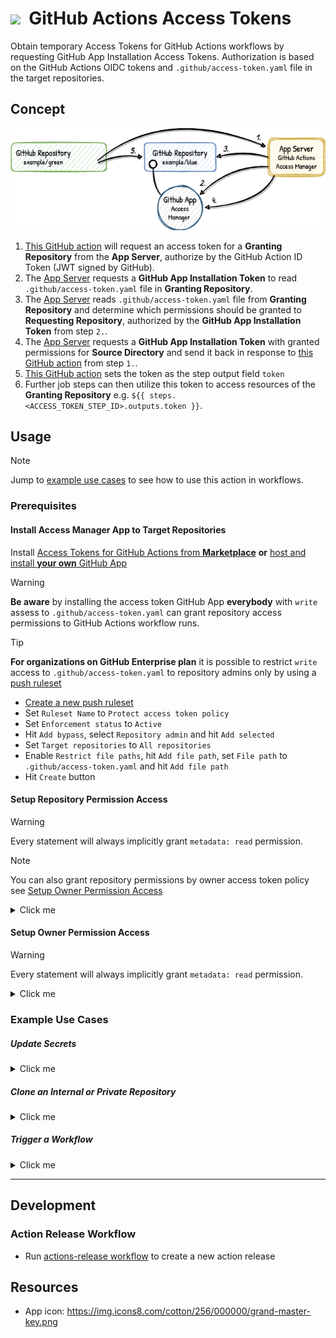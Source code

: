 # ![](https://img.icons8.com/cotton/64/000000/grand-master-key.png)&nbsp; GitHub Actions Access Tokens

Obtain temporary Access Tokens for GitHub Actions workflows by requesting GitHub App Installation Access Tokens.
Authorization is based on the GitHub Actions OIDC tokens and `.github/access-token.yaml` file in the target repositories.

## Concept
<p>
  <picture>
    <source media="(prefers-color-scheme: dark)"
      srcset="/action/docs/workflow_dark.png">
    <img alt="" src="/action/docs/workflow.png">
  </picture>
</p>

1. [This GitHub action](https://github.com/marketplace/actions/access-tokens-for-github-actions) will request an access token for a **Granting Repository** from the **App Server**, authorize by the GitHub Action ID Token (JWT signed by GitHub).
2. The [App Server](/server/README.md) requests a **GitHub App Installation Token** to read `.github/access-token.yaml` file in **Granting Repository**.
3. The [App Server](/server/README.md) reads `.github/access-token.yaml` file from **Granting Repository** and determine which permissions should be granted to **Requesting Repository**, authorized by the **GitHub App Installation Token** from step `2.`.
4. The [App Server](/server/README.md) requests a **GitHub App Installation Token** with granted permissions for **Source Directory** and send it back in response to [this GitHub action](https://github.com/marketplace/actions/access-manager-for-github-actions) from step `1.`.
5. [This GitHub action](https://github.com/marketplace/actions/access-tokens-for-github-actions) sets the token as the step output field `token`
6. Further job steps can then utilize this token to access resources of the **Granting Repository** e.g. `${{ steps.<ACCESS_TOKEN_STEP_ID>.outputs.token }}`.

## Usage
> [!Note]
> Jump to [example use cases](#example-use-cases) to see how to use this action in workflows.

### Prerequisites

#### Install Access Manager App to Target Repositories

Install [Access Tokens for GitHub Actions from **Marketplace**](https://github.com/marketplace/access-manager-for-github-actions)
 **or** [host and install **your own** GitHub App](../server/README.md)

> [!WARNING]
> **Be aware** by installing the access token GitHub App **everybody** with `write` assess to `.github/access-token.yaml` can grant repository access permissions to GitHub Actions workflow runs.

> [!TIP]
> **For organizations on GitHub Enterprise plan** it is possible to restrict `write` access to `.github/access-token.yaml` to repository admins only by using a [push ruleset](https://docs.github.com/en/repositories/configuring-branches-and-merges-in-your-repository/managing-rulesets/about-rulesets#push-rulesets)
> - [Create a new push ruleset](https://github.com/organizations/YOUR-ORGANIZATION/settings/rules/new?target=push)
> - Set `Ruleset Name` to `Protect access token policy`
> - Set `Enforcement status` to `Active`
> - Hit `Add bypass`, select `Repository admin` and hit `Add selected`
> - Set `Target repositories` to `All repositories`
> - Enable `Restrict file paths`, hit `Add file path`, set `File path` to `.github/access-token.yaml` and hit `Add file path`
> - Hit `Create` button


#### Setup Repository Permission Access
> [!WARNING]
> Every statement will always implicitly grant `metadata: read` permission.

> [!Note]
> You can also grant repository permissions by owner access token policy see [Setup Owner Permission Access](#setup-owner-permission-access)

<details><summary>Click me</summary>

To grant repository permission create an `access-token.yaml` file within the `.github` directory of the target repository.

##### Repository Access Policy Example

```yaml
origin: sandbox_owner/sandbox # needs to equals to the repository name the policy file belongs to
statements:
  - subjects:
      # --- This repository subject examples ---
      - ref:refs/heads/main # grant access to jobs running on the main branch
      # - ref:refs/tags/v* # grant access jobs running on any tag starting with a v
      # - ref:refs/* # grant access to jobs running on any branches and tags
      # - environment:production # grant access to jobs using production environment
      # - workflow_ref:/.github/workflows/build.yml@refs/heads/main # grant access to jobs of a specific workflow file
      
      # --- Remote repository subject examples ---
      # - repo:remote_owner/sandbox:ref:refs/heads/main grant access to jobs running on the main branch
      # - repo:remote_owner/sandbox:ref:refs/* # grant access to jobs running on any branches and tags
      # - repo:remote_owner/sandbox:environment:production # grant access to jobs using production environment
      # - repo:remote_owner/sandbox:workflow_ref:/.github/workflows/build.yml@refs/heads/main # grant access to a remote job, if it uses a reusable workflow from this repository
    permissions: # https://docs.github.com/en/rest/authentication/permissions-required-for-github-apps
        contents: read
        # --- Repository permissions ---
        # actions: read | write
        # actions_variables: read | write
        # checks: read | write
        # codespaces: read | write
        # codespaces_lifecycle_admin: read | write
        # codespaces_metadata: read | write
        # codespaces_secrets: read | write
        # contents: read | write
        # dependabot_secrets: read | write
        # deployments: read | write
        # discussions: read | write
        # environments: read | write
        # issues: read | write
        # merge_queues: read | write
        # metadata: read | write
        # packages: read | write
        # pull_requests: read | write
        # repository_advisories: read | write
        # repository_hooks: read | write
        # repository_projects: read | write | admin
        # secret_scanning_alerts: read | write
        # secrets: read | write
        # security_events: read | write
        # statuses: read | write
        # team_discussions: read | write
        # vulnerability_alerts: read | write
        # workflows: read | write
        # pages: read | write
```

</details>

#### Setup Owner Permission Access
> [!WARNING]
> Every statement will always implicitly grant `metadata: read` permission.

<details><summary>Click me</summary>

To grant owner specific or owner wide permission create a `OWNER/.github-access-token` repository and create an `access-token.yaml` file within.
`statements` are alike to the repository access policy file, but you can grant any permission including organization permissions and/or user permissions

##### Owner Access Policy Example

```yaml
origin: OWNER/.github-access-token # needs to equals to the repository name the policy file belongs to
statements:
  - subjects:
      # --- This repository subject examples ---
      - ref:refs/heads/main # grant access to jobs running on the main branch
      # - ref:refs/tags/v* # grant access jobs running on any tag starting with a v
      # - ref:refs/* # grant access to jobs running on any branches and tags
      # - environment:production # grant access to jobs using production environment
      # - workflow_ref:/.github/workflows/build.yml@refs/heads/main # grant access to jobs of a specific workflow file
      
      # --- Remote repository subject examples ---
      # - repo:remote_owner/sandbox:ref:refs/heads/main grant access to jobs running on the main branch
      # - repo:remote_owner/sandbox:ref:refs/* # grant access to jobs running on any branches and tags
      # - repo:remote_owner/sandbox:environment:production # grant access to jobs using production environment
      # - repo:remote_owner/sandbox:workflow_ref:/.github/workflows/build.yml@refs/heads/main # grant access to a remote job, if it uses a reusable workflow from this repository
    permissions: # https://docs.github.com/en/rest/authentication/permissions-required-for-github-apps
        members: read
        # --- Organization permissions ---
        # members: read | write
        # organization_actions_variables: read | write
        # organization_administration: read | write
        # organization_announcement_banners: read | write
        # organization_codespaces: read | write
        # organization_codespaces_secrets: read | write
        # organization_codespaces_settings: read | write
        # organization_copilot_seat_management: read | write
        # organization_custom_org_roles: read | write
        # organization_custom_properties: read | write | admin
        # organization_custom_roles: read | write
        # organization_dependabot_secrets: read | write
        # organization_events: read 
        # organization_hooks: read | write
        # organization_personal_access_token_requests: read | write
        # organization_personal_access_tokens: read | write
        # organization_plan: read
        # organization_projects: read | write | admin
        # organization_secrets: read | write
        # organization_self_hosted_runners: read | write
        # organization_user_blocking: read | write
    
        # --- Repository permissions ---
        # actions: read | write
        # actions_variables: read | write
        # checks: read | write
        # codespaces: read | write
        # codespaces_lifecycle_admin: read | write
        # codespaces_metadata: read | write
        # codespaces_secrets: read | write
        # contents: read | write
        # custom_properties: read | write
        # dependabot_secrets: read | write
        # deployments: read | write
        # discussions: read | write
        # environments: read | write
        # issues: read | write
        # merge_queues: read | write
        # metadata: read | write
        # packages: read | write
        # pull_requests: read | write
        # repository_advisories: read | write
        # repository_hooks: read | write
        # repository_projects: read | write | admin
        # secret_scanning_alerts: read | write
        # secrets: read | write
        # security_events: read | write
        # statuses: read | write
        # team_discussions: read | write
        # vulnerability_alerts: read | write
        # workflows: read | write
        # pages: read | write
```

</details>

### Example Use Cases

##### Update Secrets
<details><summary>Click me</summary>

```yaml
on:
  workflow_dispatch:
  schedule:
    - cron: '0 12 * * *' # every day at 12:00 UTC

jobs:
  update-secret:
    runs-on: ubuntu-latest
    permissions:
      id-token: write
      
    steps:
      - uses: qoomon/actions--access-token@v3
        id: access-token
        with:
          permissions: |
              secrets: write

      - name: Update secret
        run: >- 
          gh secret 
          set 'API_KEY' 
          --body "$(date +%s)" 
          --repo ${{ github.repository }}
        env:
          GITHUB_TOKEN: ${{ steps.access-token.outputs.token }}

  read-secret:
    needs: update-secret
    runs-on: ubuntu-latest
    steps:
      - run: echo ${{ secrets.API_KEY }}
```

 </details>

##### Clone an Internal or Private Repository
<details><summary>Click me</summary>

```yaml
name: GitHub Actions Access Manager Example
on:
  workflow_dispatch:
  push:
    branches:
      - main

jobs:
  checkout:
    runs-on: ubuntu-latest
    permissions:
      contents: read
      id-token: write

    steps:
      - uses: qoomon/actions--access-token@v3
        id: access-token
        with:
          repository: [target repository]
          permissions: |
            contents: read

      - uses: actions/checkout@v4
        with:
          repository: [target repository]
          token: ${{ steps.access-token.outputs.token }}
```

 </details>

##### Trigger a Workflow
<details><summary>Click me</summary>

```yaml
on:
workflow_dispatch:
push:
  branches:
    - main

permissions:
id-token: write

jobs:
build:
  runs-on: ubuntu-latest
  steps:
    - uses: qoomon/actions--access-token@v3
      id: access-token
      with:
        permissions: |
          actions: write
          
    - name: Trigger workflow
      run: >-
        gh workflow 
        run [target workflow].yml
        --field logLevel=debug
      env:
        GITHUB_TOKEN: ${{steps.access-token.outputs.token}}
    # ...
```

</details>

---

## Development

### Action Release Workflow
- Run [actions-release workflow](https://github.com/qoomon/actions--access-token/actions/workflows/action-release.yml) to create a new action release

## Resources
* App icon: https://img.icons8.com/cotton/256/000000/grand-master-key.png

